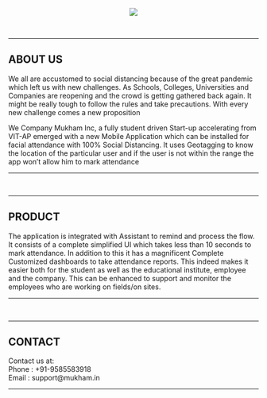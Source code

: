 <p align="center"><img src="https://user-images.githubusercontent.com/104255381/165057301-dc5c29c7-c2c6-456f-ab24-2446a281fb55.png"></img></p><br><hr>
<h2>ABOUT US</h2>
<p>We all are accustomed to social distancing because of the great pandemic which left us with new challenges. As Schools, Colleges, Universities and Companies are reopening and the crowd is getting gathered back again. It might be really tough to follow the rules and take precautions. With every new challenge comes a new proposition</p>
<p>We Company Mukham Inc, a fully student driven Start-up accelerating from VIT-AP emerged with a new Mobile Application which can be installed for facial attendance with 100% Social Distancing. It uses Geotagging to know the location of the particular user and if the user is not within the range the app won’t allow him to mark attendance</p>
<hr><br><hr>
<h2>PRODUCT</h2>
<p>The application is integrated with Assistant to remind and process the flow. It consists of a complete simplified UI which takes less than 10 seconds to mark attendance. In addition to this it has a magnificent Complete Customized dashboards to take attendance reports. This indeed makes it easier both for the student as well as the educational institute, employee and the company. This can be enhanced to support and monitor the employees who are working on fields/on sites.</p>
<hr><br><hr>
<h2>CONTACT</h2>
<p>Contact us at:<br>
Phone :  +91-9585583918 <br>
Email :  support@mukham.in </p><hr>
